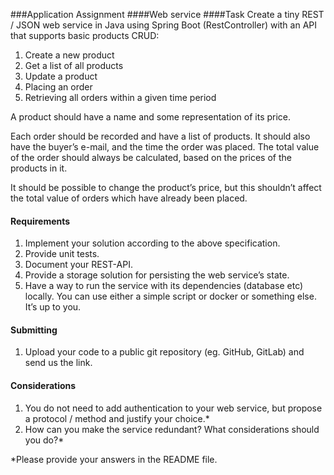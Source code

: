 ###Application Assignment
####Web service
####Task
Create a tiny REST / JSON web service in Java using Spring Boot (RestController) with an API that
supports basic products CRUD:
1. Create a new product
1. Get a list of all products
1. Update a product
1. Placing an order
1. Retrieving all orders within a given time period

A product should have a name and some representation of its price.

Each order should be recorded and have a list of products. It should also have the buyer’s e-mail, and the time the order was placed. The total value of the order should always be calculated, based on the prices of the products in it.

It should be possible to change the product’s price, but this shouldn’t affect the total value of orders which have already been placed.

#### Requirements
1. Implement your solution according to the above specification.
1. Provide unit tests.
1. Document your REST-API.
1. Provide a storage solution for persisting the web service’s state.
1. Have a way to run the service with its dependencies (database etc) locally. You can use either a simple script or docker or something else. It’s up to you.

#### Submitting
1. Upload your code to a public git repository (eg. GitHub, GitLab) and send us the link.
#### Considerations
1. You do not need to add authentication to your web service, but propose a protocol / method and
justify your choice.*
1. How can you make the service redundant? What considerations should you do?*

*Please provide your answers in the README file.